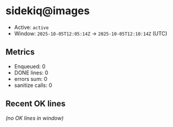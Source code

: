 # sidekiq@images

- Active: `active`
- Window: `2025-10-05T12:05:14Z` → `2025-10-05T12:10:14Z` (UTC)

## Metrics
- Enqueued: 0
- DONE lines: 0
- errors sum: 0
- sanitize calls: 0

## Recent OK lines
_(no OK lines in window)_

